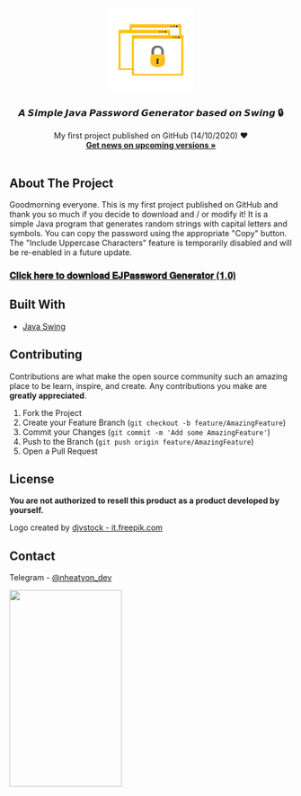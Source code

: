 <!-- PROJECT LOGO -->
<br />
<p align="center">
  <a href="https://t.me/nheatyon">
    <img src="images/bg.png" alt="Logo" width="150" height="150">
  </a>

  <h3 align="center">𝘼 𝙎𝙞𝙢𝙥𝙡𝙚 𝙅𝙖𝙫𝙖 𝙋𝙖𝙨𝙨𝙬𝙤𝙧𝙙 𝙂𝙚𝙣𝙚𝙧𝙖𝙩𝙤𝙧 𝙗𝙖𝙨𝙚𝙙 𝙤𝙣 𝙎𝙬𝙞𝙣𝙜 🔒</h3>

  <p align="center">
    My first project published on GitHub (14/10/2020) ❤️
    <br />
    <a href="https://t.me/nheatyon"><strong>Get news on upcoming versions »</strong></a>
    <br />
    <br />


<!-- ABOUT THE PROJECT -->
## About The Project

Goodmorning everyone. This is my first project published on GitHub and thank you so much if you decide to download and / or modify it! It is a simple Java program that generates random strings with capital letters and symbols. You can copy the password using the appropriate "Copy" button. The "Include Uppercase Characters" feature is temporarily disabled and will be re-enabled in a future update.

### [𝐂𝐥𝐢𝐜𝐤 𝐡𝐞𝐫𝐞 𝐭𝐨 𝐝𝐨𝐰𝐧𝐥𝐨𝐚𝐝 𝐄𝐉𝐏𝐚𝐬𝐬𝐰𝐨𝐫𝐝 𝐆𝐞𝐧𝐞𝐫𝐚𝐭𝐨𝐫 (𝟏.𝟎)](https://github.com/nheatyon/Easy-Java-Password-Generator/releases)

## Built With
* [Java Swing](https://www.eclipse.org/windowbuilder)

<!-- CONTRIBUTING -->
## Contributing

Contributions are what make the open source community such an amazing place to be learn, inspire, and create. Any contributions you make are **greatly appreciated**.

1. Fork the Project
2. Create your Feature Branch (`git checkout -b feature/AmazingFeature`)
3. Commit your Changes (`git commit -m 'Add some AmazingFeature'`)
4. Push to the Branch (`git push origin feature/AmazingFeature`)
5. Open a Pull Request



<!-- LICENSE -->
## License

<b>You are not authorized to resell this product as a product developed by yourself.</b>

Logo created by <a href='https://it.freepik.com/vettori/affari'>djvstock - it.freepik.com</a>

<!-- CONTACT -->
## Contact

Telegram - [@nheatyon_dev](https://t.me/nheatyon_dev)

<img align="left" width="200" height="350" src="https://i.imgur.com/lukJRUr.jpg">


<!-- MARKDOWN LINKS & IMAGES -->
<!-- https://www.markdownguide.org/basic-syntax/#reference-style-links -->
[contributors-shield]: https://img.shields.io/github/contributors/othneildrew/Best-README-Template.svg?style=flat-square
[contributors-url]: https://github.com/othneildrew/Best-README-Template/graphs/contributors
[forks-shield]: https://img.shields.io/github/forks/othneildrew/Best-README-Template.svg?style=flat-square
[forks-url]: https://github.com/othneildrew/Best-README-Template/network/members
[stars-shield]: https://img.shields.io/github/stars/othneildrew/Best-README-Template.svg?style=flat-square
[stars-url]: https://github.com/othneildrew/Best-README-Template/stargazers
[issues-shield]: https://img.shields.io/github/issues/othneildrew/Best-README-Template.svg?style=flat-square
[issues-url]: https://github.com/othneildrew/Best-README-Template/issues
[license-shield]: https://img.shields.io/github/license/othneildrew/Best-README-Template.svg?style=flat-square
[license-url]: https://github.com/othneildrew/Best-README-Template/blob/master/LICENSE.txt
[linkedin-shield]: https://img.shields.io/badge/-LinkedIn-black.svg?style=flat-square&logo=linkedin&colorB=555
[linkedin-url]: https://linkedin.com/in/othneildrew
[product-screenshot]: images/screenshot.png
